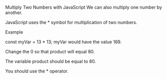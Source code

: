 Multiply Two Numbers with JavaScript
We can also multiply one number by another.

JavaScript uses the * symbol for multiplication of two numbers.

Example

const myVar = 13 * 13;
myVar would have the value 169.

Change the 0 so that product will equal 80.

The variable product should be equal to 80.

You should use the * operator.